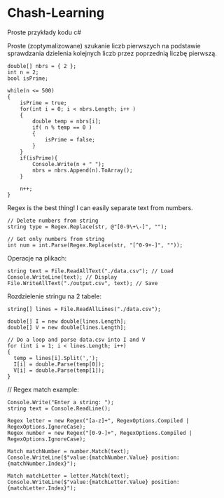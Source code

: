 # Chash-Learning
Proste przykłady kodu c#

Proste (zoptymalizowane) szukanie liczb pierwszych na podstawie sprawdzania dzielenia kolejnych liczb przez poprzednią liczbę pierwszą.

```
double[] nbrs = { 2 };
int n = 2;
bool isPrime;

while(n <= 500)
{
    isPrime = true;
    for(int i = 0; i < nbrs.Length; i++ )
    {
        double temp = nbrs[i];
        if( n % temp == 0 )
        {
            isPrime = false;
        }
    }
    if(isPrime){
        Console.Write(n + " ");
        nbrs = nbrs.Append(n).ToArray();
    }

    n++;
}
```

Regex is the best thing! I can easily separate text from numbers.

```
// Delete numbers from string
string type = Regex.Replace(str, @"[0-9\+\-]", "");

// Get only numbers from string
int num = int.Parse(Regex.Replace(str, "[^0-9+-]", ""));
```

Operacje na plikach:
```
string text = File.ReadAllText("./data.csv"); // Load
Console.WriteLine(text); // Display
File.WriteAllText("./output.csv", text); // Save
```

Rozdzielenie stringu na 2 tabele:
```
string[] lines = File.ReadAllLines("./data.csv");

double[] I = new double[lines.Length];
double[] V = new double[lines.Length];

// Do a loop and parse data.csv into I and V
for (int i = 1; i < lines.Length; i++)
{
  temp = lines[i].Split(',');
  I[i] = double.Parse(temp[0]);
  V[i] = double.Parse(temp[1]);
}
```

// Regex match example:
```
Console.Write("Enter a string: ");
string text = Console.ReadLine();

Regex letter = new Regex("[a-z]+", RegexOptions.Compiled | RegexOptions.IgnoreCase);
Regex number = new Regex("[0-9-]+", RegexOptions.Compiled | RegexOptions.IgnoreCase);

Match matchNumber = number.Match(text);
Console.WriteLine($"value:{matchNumber.Value} position:{matchNumber.Index}");

Match matchLetter = letter.Match(text);
Console.WriteLine($"value:{matchLetter.Value} position:{matchLetter.Index}"); 
```